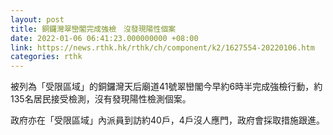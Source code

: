 ```yaml
---
layout: post
title: 銅鑼灣翠巒閣完成強檢　沒發現陽性個案
date: 2022-01-06 06:41:23.000000000 +08:00
link: https://news.rthk.hk/rthk/ch/component/k2/1627554-20220106.htm
categories: rthk
---
```


被列為「受限區域」的銅鑼灣天后廟道41號翠巒閣今早約6時半完成強檢行動，約135名居民接受檢測，沒有發現陽性檢測個案。

政府亦在「受限區域」內派員到訪約40戶，4戶沒人應門，政府會採取措施跟進。
